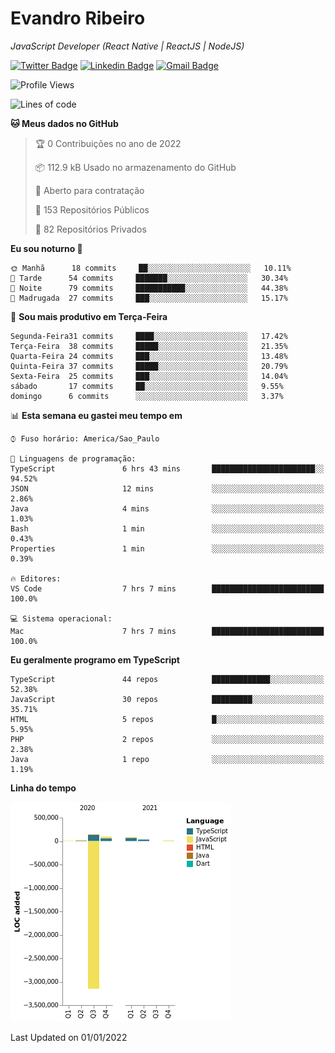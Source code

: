 # Evandro **Ribeiro**

*JavaScript Developer (React Native | ReactJS | NodeJS)*

[![Twitter Badge](https://img.shields.io/badge/-@ribeiroevandro-201B2D?style=flat-square&labelColor=201B2D&logo=twitter&logoColor=white&link=https://twitter.com/ribeiroevandro)](https://twitter.com/ribeiroevandro) 
[![Linkedin Badge](https://img.shields.io/badge/-Evandro%20Ribeiro-201B2D?style=flat-square&logo=Linkedin&logoColor=white&link=https://www.linkedin.com/in/ribeiroevandro)](https://www.linkedin.com/in/ribeiroevandro) 
[![Gmail Badge](https://img.shields.io/badge/-oi@ribeiroevandro.com.br-201B2D?style=flat-square&logo=Gmail&logoColor=white&link=mailto:oi@ribeiroevandro.com.br)](mailto:oi@ribeiroevandro.com.br)


<!--START_SECTION:waka-->
![Profile Views](http://img.shields.io/badge/Visualizac%C3%B5es%20do%20perfil-0-blue)

![Lines of code](https://img.shields.io/badge/Desde%20o%20Hello%20World%20eu%20escrevi--3%20Million%20linhas%20de%20c%C3%B3digo-blue)

**🐱 Meus dados no GitHub** 

> 🏆 0 Contribuições no ano de 2022
 > 
> 📦 112.9 kB Usado no armazenamento do GitHub 
 > 
> 💼 Aberto para contratação
 > 
> 📜 153 Repositórios Públicos 
 > 
> 🔑 82 Repositórios Privados  
 > 
**Eu sou noturno 🦉** 

```text
🌞 Manhã      18 commits     ██░░░░░░░░░░░░░░░░░░░░░░░   10.11% 
🌆 Tarde      54 commits     ███████░░░░░░░░░░░░░░░░░░   30.34% 
🌃 Noite      79 commits     ███████████░░░░░░░░░░░░░░   44.38% 
🌙 Madrugada  27 commits     ███░░░░░░░░░░░░░░░░░░░░░░   15.17%

```
📅 **Sou mais produtivo em Terça-Feira** 

```text
Segunda-Feira31 commits     ████░░░░░░░░░░░░░░░░░░░░░   17.42% 
Terça-Feira  38 commits     █████░░░░░░░░░░░░░░░░░░░░   21.35% 
Quarta-Feira 24 commits     ███░░░░░░░░░░░░░░░░░░░░░░   13.48% 
Quinta-Feira 37 commits     █████░░░░░░░░░░░░░░░░░░░░   20.79% 
Sexta-Feira  25 commits     ███░░░░░░░░░░░░░░░░░░░░░░   14.04% 
sábado       17 commits     ██░░░░░░░░░░░░░░░░░░░░░░░   9.55% 
domingo      6 commits      ░░░░░░░░░░░░░░░░░░░░░░░░░   3.37%

```


📊 **Esta semana eu gastei meu tempo em** 

```text
⌚︎ Fuso horário: America/Sao_Paulo

💬 Linguagens de programação: 
TypeScript               6 hrs 43 mins       ███████████████████████░░   94.52% 
JSON                     12 mins             ░░░░░░░░░░░░░░░░░░░░░░░░░   2.86% 
Java                     4 mins              ░░░░░░░░░░░░░░░░░░░░░░░░░   1.03% 
Bash                     1 min               ░░░░░░░░░░░░░░░░░░░░░░░░░   0.43% 
Properties               1 min               ░░░░░░░░░░░░░░░░░░░░░░░░░   0.39%

🔥 Editores: 
VS Code                  7 hrs 7 mins        █████████████████████████   100.0%

💻 Sistema operacional: 
Mac                      7 hrs 7 mins        █████████████████████████   100.0%

```

**Eu geralmente programo em TypeScript** 

```text
TypeScript               44 repos            █████████████░░░░░░░░░░░░   52.38% 
JavaScript               30 repos            █████████░░░░░░░░░░░░░░░░   35.71% 
HTML                     5 repos             █░░░░░░░░░░░░░░░░░░░░░░░░   5.95% 
PHP                      2 repos             ░░░░░░░░░░░░░░░░░░░░░░░░░   2.38% 
Java                     1 repo              ░░░░░░░░░░░░░░░░░░░░░░░░░   1.19%

```


**Linha do tempo**

![Chart not found](https://raw.githubusercontent.com/ribeiroevandro/ribeiroevandro/master/charts/bar_graph.png) 


 Last Updated on 01/01/2022
<!--END_SECTION:waka-->
